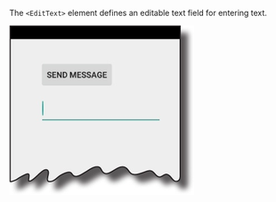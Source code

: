 The `<EditText>` element defines an editable text field for entering text.

![](.guides/img/5message.png)
